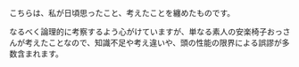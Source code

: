 こちらは、私が日頃思ったこと、考えたことを纏めたものです。

なるべく論理的に考察するよう心がけていますが、単なる素人の安楽椅子おっさんが考えたことなので、知識不足や考え違いや、頭の性能の限界による誤謬が多数含まれます。
